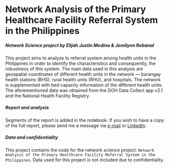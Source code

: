 # Network Analysis of the Primary Healthcare Facility Referral System in the Philippines
##### Network Science project by Elijah Justin Medina & Jomilynn Rebanal

This project aims to analyze to referral system among health units in the Philippines in order to identify the characteristics and consequently, the robustness of this system. The main data used in this analysis are geospatial coordinates of different health units in the network &mdash; barangay health stations (BHS), rural health units (RHU), and hospitals. The network is supplemented with bed capacity information of the different health units. The aforementioned data was obtained from the DOH Data Collect app v2.1 and the National Health Facility Registry.

##### Report and analysis

Segments of the report is added in the notebook. If you wish to have a copy of the full report, please send me a message via <a href="mailto:elijahjustinmedina@gmail.com">e-mail</a> or <a href="https://www.linkedin.com/in/elijah-justin-medina/">LinkedIn</a>.

##### Data and confidentiality

This project contains the code for the network science project: `Network Analysis of the Primary Healthcare Facility Referral System in the Philippines`. Data used for this project is not included due to confidentiality.
